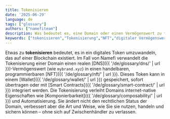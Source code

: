 ```yaml
---
title: Tokenisieren
date: '2025-06-29'
language: de
tags: ["glossary"]
authors: ["namefiteam"]
description: Was bedeutet es, eine Domain oder einen Vermögenswert zu tokenisieren?
keywords: ["tokenisieren","Tokenisierung","NFT","digitaler Vermögenswert","On-Chain-Vermögenswert"]
---
```


Etwas zu **tokenisieren** bedeutet, es in ein digitales Token umzuwandeln, das auf einer Blockchain existiert. Im Fall von Namefi verwandelt die Tokenisierung einer Domain einen realen [DNS]({{ '/de/glossary/dns/' | url }})-Vermögenswert (wie `mybrand.xyz`) in einen handelbaren, programmierbaren [NFT]({{ '/de/glossary/nft/' | url }}). Dieses Token kann in einem [Wallet]({{ '/de/glossary/wallet/' | url }}) gespeichert, sofort übertragen oder mit [Smart Contracts]({{ '/de/glossary/smart-contract/' | url }}) integriert werden. Die Tokenisierung verleiht Domains internet-native Eigenschaften wie [Komponierbarkeit]({{ '/de/glossary/composability/' | url }}) und Automatisierung. Sie ändert nicht den rechtlichen Status der Domain, verbessert aber die Art und Weise, wie Sie sie nutzen, handeln und sichern können – ohne sich auf Zwischenhändler zu verlassen.